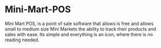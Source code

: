 # Mini-Mart-POS
Mini Mart POS, is a point of sale software that allows is free and allows small to medium size Mini Markets the ability to track their products and sales with ease. Its simple and everything is an icon, where there is no reading needed. 
